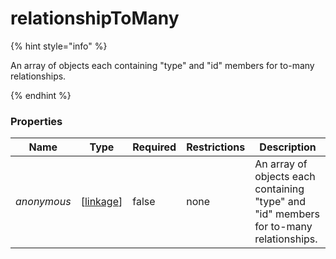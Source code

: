 
# relationshipToMany

{% hint style="info" %}

An array of objects each containing \"type\" and \"id\" members for to-many relationships.

{% endhint %}

### Properties

|Name|Type|Required|Restrictions|Description|
|---|---|---|---|---|
|*anonymous*|[[linkage](/schema/linkage.md)]|false|none|An array of objects each containing \"type\" and \"id\" members for to-many relationships.|
